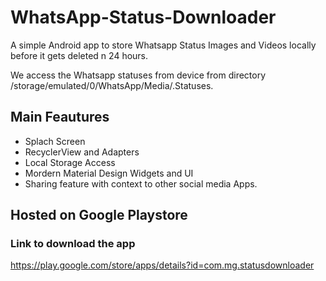 # WhatsApp-Status-Downloader

A simple Android app to store Whatsapp Status Images and Videos locally before it gets deleted n 24 hours.

We access the Whatsapp statuses from device from directory  /storage/emulated/0/WhatsApp/Media/.Statuses.

## Main Feautures
- Splach Screen
- RecyclerView and Adapters
- Local Storage Access
- Mordern Material Design Widgets and UI
- Sharing feature with context to other social media Apps.

## Hosted on Google Playstore
### Link to download the app
https://play.google.com/store/apps/details?id=com.mg.statusdownloader

